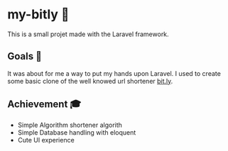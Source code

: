 # my-bitly 🔗

This is a small projet made with the Laravel framework.

## Goals 📌

It was about for me a way to put my hands upon Laravel. I used to create some basic clone
of the well knowed url shortener [bit.ly](https://bitly.com/).

## Achievement 🎓

  - Simple Algorithm shortener algorith 
  - Simple Database handling with eloquent
  - Cute UI experience
